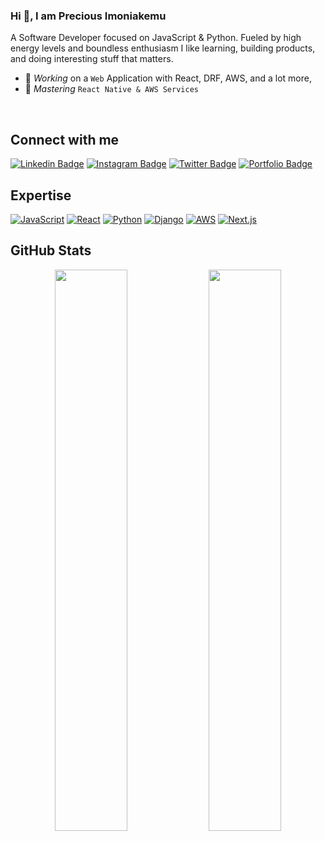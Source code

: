 ### Hi 👋, I am Precious Imoniakemu 
A Software Developer focused on JavaScript & Python. Fueled by high energy levels and boundless enthusiasm I like learning, building products, and doing interesting stuff that matters.
- 🔭 *Working* on a `Web` Application with React, DRF, AWS, and a lot more,
- 🌱 *Mastering* `React Native & AWS Services `
<br />

## Connect with me

[![Linkedin Badge](https://img.shields.io/badge/-Precious%20Imoniakemu-blue?style=flat-square&logo=Linkedin&logoColor=white&link=https://www.linkedin.com/in/precious-imoniakemu-80654b271/)](https://www.linkedin.com/in/precious-imoniakemu-80654b271/)
[![Instagram Badge](https://img.shields.io/badge/-@precious_imon-E33153?style=flat-square&logo=instagram&logoColor=white&link=https://www.instagram.com/precious_imo/)](https://www.instagram.com/precious_imo/)
[![Twitter Badge](https://img.shields.io/badge/-@preciousimo2-blue?style=flat-square&logo=twitter&logoColor=white&link=https://twitter.com/preciousimo2/)](https://twitter.com/preciousimo2)
[![Portfolio Badge](https://img.shields.io/badge/-Portfolio-333333?style=flat-square&logo=google-chrome&logoColor=white&link=https://preciousimo.herokuapp.com/)](https://preciousimo.herokuapp.com/)
<br />

## Expertise

[![JavaScript](https://img.shields.io/badge/javascript%20-%23ffff.svg?&style=for-the-badge&logo=javascript&logoColor=%23F0DB4F)](https://developer.mozilla.org/en-US/docs/Web/JavaScript)
[![React](https://img.shields.io/badge/react%20-%2320232a.svg?&style=for-the-badge&logo=react&logoColor=%2361DAFB)](https://reactjs.org/)
[![Python](https://img.shields.io/badge/Python%20-%23ffff.svg?&style=for-the-badge&logo=python&logoColor=%234B8BBE)](https://www.python.org/)
[![Django](https://img.shields.io/badge/django%20-%2320232a.svg?&style=for-the-badge&logo=django&logoColor=green)](https://www.djangoproject.com/)
[![AWS](https://img.shields.io/badge/aws%20-%23ffff.svg?&style=for-the-badge&logo=amazon-aws&logoColor=orange)](https://aws.amazon.com/)
[![Next.js](https://img.shields.io/badge/Next.js%20-%2320232a.svg?&style=for-the-badge&logo=next.js&logoColor=%2361DAFB)](https://nextjs.org/)
<br />

## GitHub Stats
<p align="center">
  <img width="48%" src="https://github-readme-stats.vercel.app/api?username=Preciousimo&show_icons=true&theme=tokyonight" />
  <img width="48%" src="https://github-readme-streak-stats.herokuapp.com/?user=Preciousimo&theme=tokyonight" />
</p>
